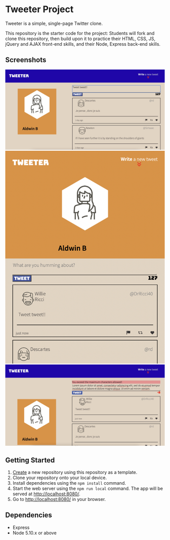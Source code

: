 # Tweeter Project

Tweeter is a simple, single-page Twitter clone.

This repository is the starter code for the project: Students will fork and clone this repository, then build upon it to practice their HTML, CSS, JS, jQuery and AJAX front-end skills, and their Node, Express back-end skills.

## Screenshots

!["Fullsize"](https://github.com/aldwinb23/tweeter/blob/master/docs/Fullsize.jpg)
!["Tweet tweet!!"](https://github.com/aldwinb23/tweeter/blob/master/docs/Tweet-tweet.png)
!["Error error!! Too many words!!"](https://github.com/aldwinb23/tweeter/blob/master/docs/Error.jpg)

## Getting Started

1. [Create](https://docs.github.com/en/repositories/creating-and-managing-repositories/creating-a-repository-from-a-template) a new repository using this repository as a template.
2. Clone your repository onto your local device.
3. Install dependencies using the `npm install` command.
3. Start the web server using the `npm run local` command. The app will be served at <http://localhost:8080/>.
4. Go to <http://localhost:8080/> in your browser.

## Dependencies

- Express
- Node 5.10.x or above
